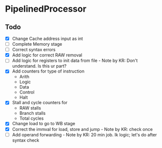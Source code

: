 # PipelinedProcessor

## Todo

-[x] Change Cache address input as int
-[ ] Complete Memory stage
-[ ] Correct syntax errors
-[x] Add logic for correct RAW removal
-[ ] Add logic for registers to init data from file - Note by KR: Don't understand. Is this ur part?
-[X] Add counters for type of instruction
    - Arith
    - Logic
    - Data
    - Control
    - Halt
-[x] Stall and cycle counters for
    - RAW stalls
    - Branch stalls
    - Total cycles
-[x] Change load to go to WB stage
-[x] Correct the immval for load, store and jump - Note by KR: check once
-[ ] Add operand forwarding - Note by KR: 20 min job. Ik logic; let's do after syntax check
